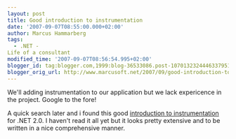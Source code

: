 ```yaml
---
layout: post
title: Good introduction to instrumentation
date: '2007-09-07T08:55:00.000+02:00'
author: Marcus Hammarberg
tags:
  - .NET -
Life of a consultant
modified_time: '2007-09-07T08:56:54.995+02:00'
blogger_id: tag:blogger.com,1999:blog-36533086.post-1070132324446337951
blogger_orig_url: http://www.marcusoft.net/2007/09/good-introduction-to-instrumentation.html
---
```


We'll adding instrumentation to our application but we lack
expericence in the project. Google to the fore!

A quick search later and i found this good [introduction to
instrumentation](http://www.grimes.demon.co.uk/workshops/instrumentationWS.htm)
for .NET 2.0. I haven't read it all yet but it looks pretty extensive
and to be written in a nice comprehensive manner.
